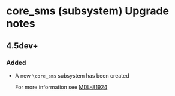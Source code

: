 # core_sms (subsystem) Upgrade notes

## 4.5dev+

### Added

- A new `\core_sms` subsystem has been created

  For more information see [MDL-81924](https://tracker.moodle.org/browse/MDL-81924)

